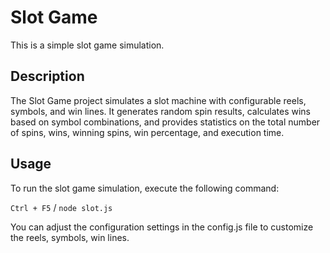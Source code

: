 # Slot Game

This is a simple slot game simulation.

## Description

The Slot Game project simulates a slot machine with configurable reels, symbols, and win lines. It generates random spin results, calculates wins based on symbol combinations, and provides statistics on the total number of spins, wins, winning spins, win percentage, and execution time.

## Usage

To run the slot game simulation, execute the following command:

`Ctrl + F5` /  `node slot.js`

You can adjust the configuration settings in the config.js file to customize the reels, symbols, win lines.